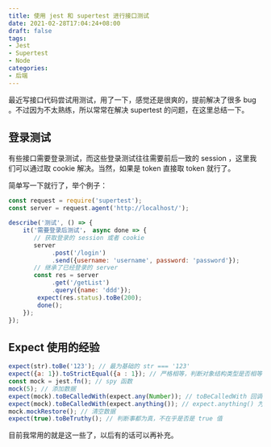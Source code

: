 ```yaml
---
title: 使用 jest 和 supertest 进行接口测试
date: 2021-02-28T17:04:24+08:00
draft: false
tags:
- Jest
- Supertest
- Node
categories:
- 后端
---
```


最近写接口代码尝试用测试，用了一下，感觉还是很爽的，提前解决了很多 bug 。不过因为不太熟练，所以常常在解决 supertest 的问题，在这里总结一下。

## 登录测试

有些接口需要登录测试，而这些登录测试往往需要前后一致的 session ，这里我们可以通过取 cookie 解决。当然，如果是 token 直接取 token 就行了。

简单写一下就行了，举个例子：

```javascript
const request = require('supertest');
const server = request.agent('http://localhost/');

describe('测试', () => {
    it('需要登录后测试'， async done => {
       // 获取登录的 session 或者 cookie
       server
       		.post('/login')
        	.send({username: 'username', password: 'password'});
       // 继承了已经登录的 server
       const res = server
       		.get('/getList')
    		.query({name: 'ddd'});
    	expect(res.status).toBe(200);
       	done();
    });
});
```

## Expect 使用的经验

```javascript
expect(str).toBe('123'); // 最为基础的 str === '123'
expect({a: 1}).toStrictEqual({a : 1}); // 严格相等，判断对象结构类型是否相等
const mock = jest.fn(); // spy 函数
mock(5); // 添加数据
expect(mock).toBeCalledWith(expect.any(Number)); // toBeCalledWith 回调函数，expect.any 判断数据为任意类型
expect(mock).toBeCalledWith(expect.anything()); // expect.anything() 为 任意类型
mock.mockRestore(); // 清空数据
expect(true).toBeTruthy(); // 判断事都为真，不在乎是否是 true 值
```

目前我常用的就是这一些了，以后有的话可以再补充。